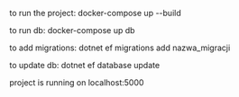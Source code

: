 to run the project:
docker-compose up --build

to run db:
docker-compose up db

to add migrations:
dotnet ef migrations add nazwa_migracji

to update db:
dotnet ef database update

project is running on localhost:5000